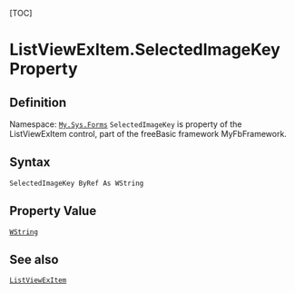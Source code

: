 [TOC]
# ListViewExItem.SelectedImageKey Property

## Definition
Namespace: [`My.Sys.Forms`](My.Sys.Forms.md)
`SelectedImageKey` is property of the ListViewExItem control, part of the freeBasic framework MyFbFramework.
## Syntax
```freeBasic
SelectedImageKey ByRef As WString
```
## Property Value
[`WString`]("https://www.freebasic.net/wiki/KeyPgWString")
## See also
[`ListViewExItem`](ListViewExItem.md)
